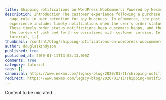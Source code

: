 ```yaml
---
title: Shipping Notifications on WordPress WooCommerce Powered by Nexmo SMS
description: Introduction The customer experience following a purchase plays a
  huge role in user retention for any business. In eCommerce, the post-purchase
  experience includes timely notifications when the user’s order status changes.
  These timely order status notifications keep customers happy, and they reduce
  the burden of back and forth conversations with customer service. In this
  tutorial, […]
thumbnail: /content/blog/shipping-notifications-on-wordpress-woocommerce-with-nexmo-sms-dr/E_Shipping-Notifications_1200x600.png
author: douglaskendyson
published: true
published_at: 2020-01-11T13:03:13.000Z
comments: true
category: tutorial
tags: []
canonical: https://www.nexmo.com/legacy-blog/2020/01/11/shipping-notifications-on-wordpress-woocommerce-with-nexmo-sms-dr
redirect: https://www.nexmo.com/legacy-blog/2020/01/11/shipping-notifications-on-wordpress-woocommerce-with-nexmo-sms-dr
---
```


Content to be migrated...
